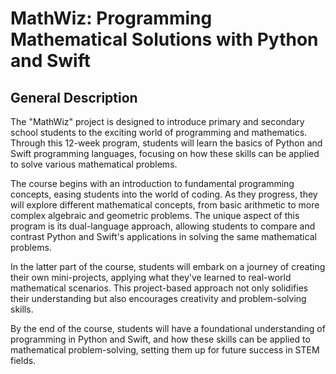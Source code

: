 # MathWiz: Programming Mathematical Solutions with Python and Swift

## General Description

The "MathWiz" project is designed to introduce primary and secondary school students to the exciting world of programming and mathematics. Through this 12-week program, students will learn the basics of Python and Swift programming languages, focusing on how these skills can be applied to solve various mathematical problems.

The course begins with an introduction to fundamental programming concepts, easing students into the world of coding. As they progress, they will explore different mathematical concepts, from basic arithmetic to more complex algebraic and geometric problems. The unique aspect of this program is its dual-language approach, allowing students to compare and contrast Python and Swift's applications in solving the same mathematical problems.

In the latter part of the course, students will embark on a journey of creating their own mini-projects, applying what they've learned to real-world mathematical scenarios. This project-based approach not only solidifies their understanding but also encourages creativity and problem-solving skills.

By the end of the course, students will have a foundational understanding of programming in Python and Swift, and how these skills can be applied to mathematical problem-solving, setting them up for future success in STEM fields.